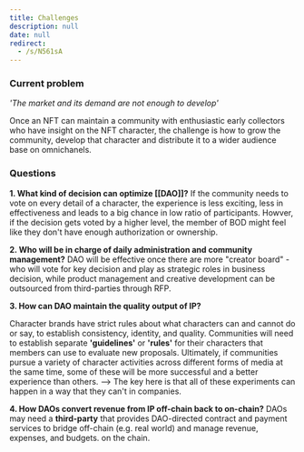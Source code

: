 ```yaml
---
title: Challenges
description: null
date: null
redirect:
  - /s/N561sA
---
```


### Current problem

_'The market and its demand are not enough to develop'_

Once an NFT can maintain a community with enthusiastic early collectors who have insight on the NFT character, the challenge is how to grow the community, develop that character and distribute it to a wider audience base on omnichanels.

### Questions

**1. What kind of decision can optimize [[DAO]]?** If the community needs to vote on every detail of a character, the experience is less exciting, less in effectiveness and leads to a big chance in low ratio of participants. Howver, if the decision gets voted by a higher level, the member of BOD might feel like they don't have enough authorization or ownership.

**2. Who will be in charge of daily administration and community management?** DAO will be effective once there are more "creator board" - who will vote for key decision and play as strategic roles in business decision, while product management and creative development can be outsourced from third-parties through RFP.

**3. How can DAO maintain the quality output of IP?**

Character brands have strict rules about what characters can and cannot do or say, to establish consistency, identity, and quality. Communities will need to establish separate **'guidelines'** or **'rules'** for their characters that members can use to evaluate new proposals. Ultimately, if communities pursue a variety of character activities across different forms of media at the same time, some of these will be more successful and a better experience than others. --> The key here is that all of these experiments can happen in a way that they can't in companies.

**4. How DAOs convert revenue from IP off-chain back to on-chain?** DAOs may need a **third-party** that provides DAO-directed contract and payment services to bridge off-chain (e.g. real world) and manage revenue, expenses, and budgets. on the chain.
